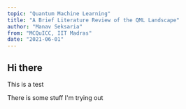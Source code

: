 ```yaml
---
topic: "Quantum Machine Learning"
title: "A Brief Literature Review of the QML Landscape"
author: "Manav Seksaria"
from: "MCQuICC, IIT Madras"
date: "2021-06-01"
---
```


## Hi there
This is a test

There is some stuff I'm trying out